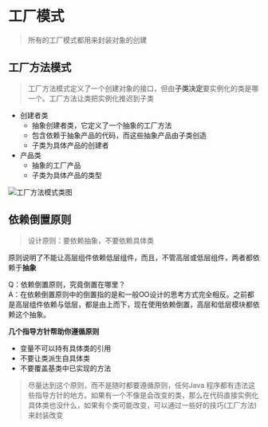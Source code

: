 # 工厂模式
> 所有的工厂模式都用来封装对象的创建

## 工厂方法模式

> 工厂方法模式定义了一个创建对象的接口，但由**子类决定**要实例化的类是哪一个。工厂方法让类把实例化推迟到子类

- 创建者类
    - 抽象创建者类，它定义了一个抽象的工厂方法
    - 包含依赖于抽象产品的代码，而这些抽象产品由子类创造
    - 子类为具体产品的创建者
- 产品类
    - 抽象的工厂产品
    - 子类为具体产品的类型

![工厂方法模式类图](http://ww1.sinaimg.cn/large/006rAlqhgy1g7ipyydnydj30ua0i0dit.jpg)

## 依赖倒置原则

> 设计原则：要依赖抽象，不要依赖具体类

原则说明了不能让高层组件依赖低层组件，而且，不管高层或低层组件，两者都依赖于**抽象**

Q：依赖倒置原则，究竟倒置在哪里？<br>
A：在依赖倒置原则中的倒置指的是和一般OO设计的思考方式完全相反。之前都是高层组件依赖与低层，都是由上而下，现在使用依赖倒置，高层和低层模块都依赖这个抽象。

**几个指导方针帮助你遵循原则**
- 变量不可以持有具体类的引用
- 不要让类派生自具体类
- 不要覆盖基类中已实现的方法

> 尽量达到这个原则，而不是随时都要遵循原则，任何Java 程序都有违法这些指导方针的地方。如果有一个不像是会改变的类，那么在代码直接实例化具体类也没什么，如果有个类可能改变，可以通过一些好的技巧(工厂方法)来封装改变
